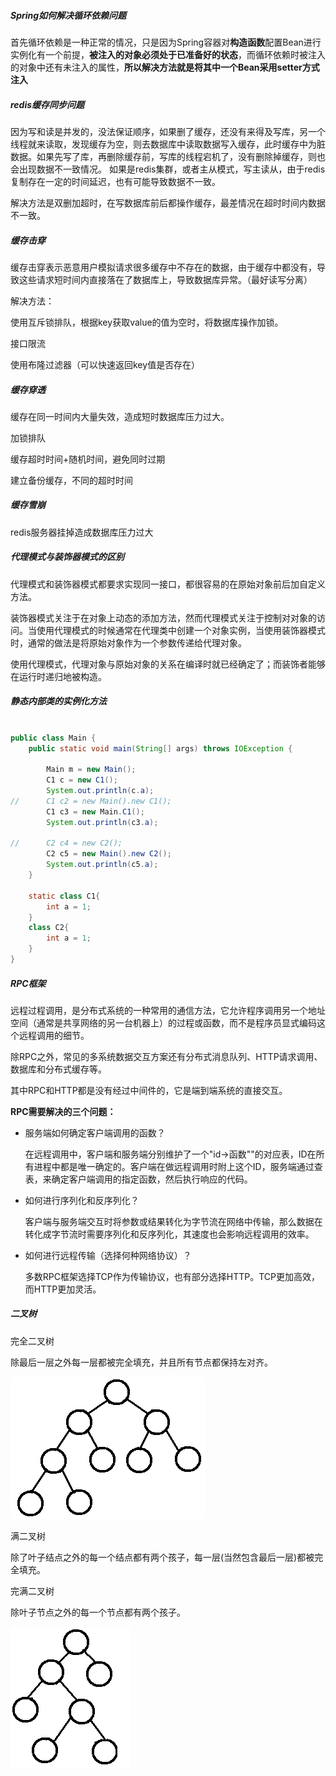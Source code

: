 ##### Spring如何解决循环依赖问题

首先循环依赖是一种正常的情况，只是因为Spring容器对**构造函数**配置Bean进行实例化有一个前提，**被注入的对象必须处于已准备好的状态**，而循环依赖时被注入的对象中还有未注入的属性，**所以解决方法就是将其中一个Bean采用setter方式注入**

##### redis缓存同步问题

因为写和读是并发的，没法保证顺序，如果删了缓存，还没有来得及写库，另一个线程就来读取，发现缓存为空，则去数据库中读取数据写入缓存，此时缓存中为脏数据。如果先写了库，再删除缓存前，写库的线程宕机了，没有删除掉缓存，则也会出现数据不一致情况。 如果是redis集群，或者主从模式，写主读从，由于redis复制存在一定的时间延迟，也有可能导致数据不一致。

解决方法是双删加超时，在写数据库前后都操作缓存，最差情况在超时时间内数据不一致。

##### 缓存击穿

缓存击穿表示恶意用户模拟请求很多缓存中不存在的数据，由于缓存中都没有，导致这些请求短时间内直接落在了数据库上，导致数据库异常。（最好读写分离）

解决方法：

使用互斥锁排队，根据key获取value的值为空时，将数据库操作加锁。

接口限流

使用布隆过滤器（可以快速返回key值是否存在）

##### 缓存穿透

缓存在同一时间内大量失效，造成短时数据库压力过大。

加锁排队

缓存超时时间+随机时间，避免同时过期

建立备份缓存，不同的超时时间

##### 缓存雪崩

redis服务器挂掉造成数据库压力过大

##### 代理模式与装饰器模式的区别

代理模式和装饰器模式都要求实现同一接口，都很容易的在原始对象前后加自定义方法。

装饰器模式关注于在对象上动态的添加方法，然而代理模式关注于控制对对象的访问。当使用代理模式的时候通常在代理类中创建一个对象实例，当使用装饰器模式时，通常的做法是将原始对象作为一个参数传递给代理对象。

使用代理模式，代理对象与原始对象的关系在编译时就已经确定了；而装饰者能够在运行时递归地被构造。

##### 静态内部类的实例化方法

```java

public class Main {
	public static void main(String[] args) throws IOException {
		
		Main m = new Main();
		C1 c = new C1();
		System.out.println(c.a);
//		C1 c2 = new Main().new C1();
		C1 c3 = new Main.C1();
		System.out.println(c3.a);
		
//		C2 c4 = new C2();
		C2 c5 = new Main().new C2();
		System.out.println(c5.a);
	}
	
	static class C1{
		int a = 1;
	}
	class C2{
		int a = 1;
	}
}
```

##### RPC框架

远程过程调用，是分布式系统的一种常用的通信方法，它允许程序调用另一个地址空间（通常是共享网络的另一台机器上）的过程或函数，而不是程序员显式编码这个远程调用的细节。

除RPC之外，常见的多系统数据交互方案还有分布式消息队列、HTTP请求调用、数据库和分布式缓存等。

其中RPC和HTTP都是没有经过中间件的，它是端到端系统的直接交互。

**RPC需要解决的三个问题：**

- 服务端如何确定客户端调用的函数？

  在远程调用中，客户端和服务端分别维护了一个"id->函数""的对应表，ID在所有进程中都是唯一确定的。客户端在做远程调用时附上这个ID，服务端通过查表，来确定客户端调用的指定函数，然后执行响应的代码。

- 如何进行序列化和反序列化？

  客户端与服务端交互时将参数或结果转化为字节流在网络中传输，那么数据在转化成字节流时需要序列化和反序列化，其速度也会影响远程调用的效率。

- 如何进行远程传输（选择何种网络协议）？

  多数RPC框架选择TCP作为传输协议，也有部分选择HTTP。TCP更加高效，而HTTP更加灵活。

##### 二叉树

完全二叉树

除最后一层之外每一层都被完全填充，并且所有节点都保持左对齐。

![](img\1625739a03779fa3.jpg)

满二叉树

除了叶子结点之外的每一个结点都有两个孩子，每一层(当然包含最后一层)都被完全填充。

完满二叉树

除叶子节点之外的每一个节点都有两个孩子。

![](img\1625739a039716c0.jpg)

